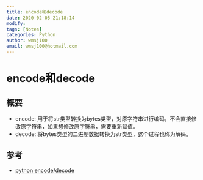 ```yaml
---
title: encode和decode
date: 2020-02-05 21:18:14
modify: 
tags: [Notes]
categories: Python
author: wmsj100
email: wmsj100@hotmail.com
---
```


# encode和decode

## 概要

- encode: 用于将str类型转换为bytes类型，对原字符串进行编码，不会直接修改原字符串，如果想修改原字符串，需要重新赋值。
- decode: 将bytes类型的二进制数据转换为str类型，这个过程也称为解码。

## 参考

- [python encode/decode](http://c.biancheng.net/view/4305.html) 
